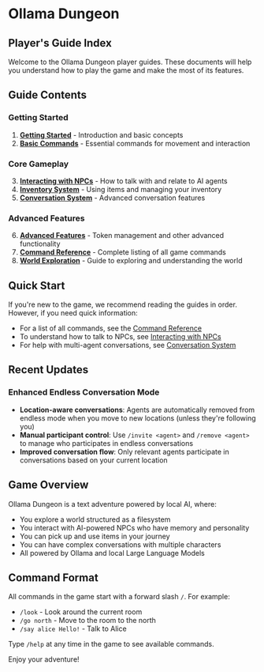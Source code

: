 # Ollama Dungeon
## Player's Guide Index

Welcome to the Ollama Dungeon player guides. These documents will help you understand how to play the game and make the most of its features.

## Guide Contents

### Getting Started
1. [**Getting Started**](./00-getting-started.md) - Introduction and basic concepts
2. [**Basic Commands**](./01-basic-commands.md) - Essential commands for movement and interaction

### Core Gameplay
3. [**Interacting with NPCs**](./02-interacting-with-npcs.md) - How to talk with and relate to AI agents
4. [**Inventory System**](./03-inventory-system.md) - Using items and managing your inventory
5. [**Conversation System**](./04-conversation-system.md) - Advanced conversation features

### Advanced Features
6. [**Advanced Features**](./05-advanced-features.md) - Token management and other advanced functionality
7. [**Command Reference**](./06-command-reference.md) - Complete listing of all game commands
8. [**World Exploration**](./07-world-exploration.md) - Guide to exploring and understanding the world

## Quick Start

If you're new to the game, we recommend reading the guides in order. However, if you need quick information:

- For a list of all commands, see the [Command Reference](./06-command-reference.md)
- To understand how to talk to NPCs, see [Interacting with NPCs](./02-interacting-with-npcs.md)
- For help with multi-agent conversations, see [Conversation System](./04-conversation-system.md)

## Recent Updates

### Enhanced Endless Conversation Mode
- **Location-aware conversations**: Agents are automatically removed from endless mode when you move to new locations (unless they're following you)
- **Manual participant control**: Use `/invite <agent>` and `/remove <agent>` to manage who participates in endless conversations
- **Improved conversation flow**: Only relevant agents participate in conversations based on your current location

## Game Overview

Ollama Dungeon is a text adventure powered by local AI, where:

- You explore a world structured as a filesystem
- You interact with AI-powered NPCs who have memory and personality
- You can pick up and use items in your journey
- You can have complex conversations with multiple characters
- All powered by Ollama and local Large Language Models

## Command Format

All commands in the game start with a forward slash `/`. For example:
- `/look` - Look around the current room
- `/go north` - Move to the room to the north
- `/say alice Hello!` - Talk to Alice

Type `/help` at any time in the game to see available commands.

Enjoy your adventure!
